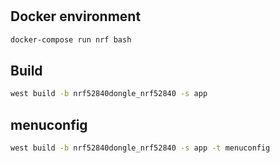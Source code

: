 # 

## Docker environment

```bash
docker-compose run nrf bash
```

## Build

```bash
west build -b nrf52840dongle_nrf52840 -s app
```

## menuconfig

```bash
west build -b nrf52840dongle_nrf52840 -s app -t menuconfig
```
